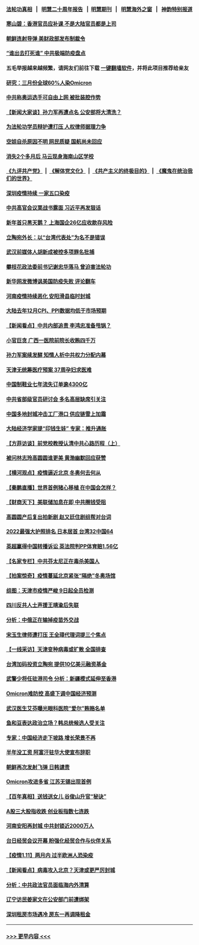 #### [法轮功真相](https://github.com/gfw-breaker/truth/blob/master/README.md?t=0) &nbsp;&nbsp;|&nbsp;&nbsp; [明慧二十周年报告](https://github.com/gfw-breaker/mh-reports/blob/master/README.md?t=0) &nbsp;&nbsp;|&nbsp;&nbsp;[明慧期刊](https://github.com/gfw-breaker/mh-qikan) &nbsp;&nbsp;|&nbsp;&nbsp; [明慧海外之窗](https://github.com/gfw-breaker/mh-news/blob/master/README.md?t=0) &nbsp;&nbsp;|&nbsp;&nbsp; [神韵特别报道](https://github.com/gfw-breaker/mh-news/blob/master/shenyun.md?t=0)
#### [寒山碧：香港官员应补课 不是大陆官员都是上司](../pages/nsc413/n13500077.md?t=01130253) 
#### [朝鲜连射导弹 美财政部发布制裁令](../pages/nsc413/n13500265.md?t=01130253) 
#### [“谁出去打死谁” 中共极端防疫盘点](../pages/nsc413/n13497929.md?t=01130253) 
#### 五毛举报越来越频繁，请网友们前往下载 [一键翻墙软件](https://github.com/gfw-breaker/ssr-accounts)，并将此项目推荐给亲友
#### [研究：三月份全球60%人染Omicron](../pages/nsc413/n13499787.md?t=01130253) 
#### [中共称奥运选手可自由上网 被批装腔作势](../pages/nsc413/n13500058.md?t=01130253) 
#### [【新闻大家谈】孙力军再遭点名 公安部将大清洗？](../pages/nsc413/n13499985.md?t=01130253) 
#### [为法轮功学员辩护遭打压 人权律师据理力争](../pages/nsc413/n13499500.md?t=01130253) 
#### [空姐自杀原因不明 网民质疑 国航尚未回应](../pages/nsc413/n13499651.md?t=01130253) 
#### [消失2个多月后 马云现身海南山区学校](../pages/nsc413/n13499380.md?t=01130253) 
#### [《九评共产党》](https://github.com/begood0513/9ping.md/blob/master/README.md?t=01130304) &nbsp;|&nbsp; [《解体党文化》](../../../../jtdwh.md/blob/master/README.md?t=01130304)  &nbsp;|&nbsp; [《共产主义的终极目的》](../../../../gczydzjmd.md/blob/master/README.md?t=01130304) &nbsp;|&nbsp; [《魔鬼在统治我们的世界》](../../../../mgztzwmdsj.md/blob/master/README.md?t=01130304) 
#### [深圳疫情持续 一家五口染疫](../pages/nsc413/n13499482.md?t=01130253) 
#### [中共高官会议栗战书露面 习近平再发狠话](../pages/nsc413/n13499441.md?t=01130253) 
#### [新年首只黑天鹅？ 上海国企26亿应收款存风险](../pages/nsc413/n13499025.md?t=01130253) 
#### [立陶宛外长：以“台湾代表处”为名不是错误](../pages/nsc413/n13498625.md?t=01130253) 
#### [武汉前媒体人胡新成被控多项罪名批捕](../pages/nsc413/n13499403.md?t=01130253) 
#### [攀枝花政法委前书记谢忠华落马 曾迫害法轮功](../pages/nsc413/n13499354.md?t=01130253) 
#### [新华网发微博讽美国防疫失败 评论翻车](../pages/nsc413/n13499121.md?t=01130253) 
#### [河南疫情持续恶化 安阳滑县临时封城](../pages/nsc413/n13499126.md?t=01130253) 
#### [大陆去年12月CPI、PPI数据均低于市场预期](../pages/nsc413/n13498623.md?t=01130253) 
#### [【新闻看点】中共内部追责 李鸿忠准备甩锅？](../pages/nsc413/n13497983.md?t=01130253) 
#### [小官巨贪 广西一医院前院长收贿四千万](../pages/nsc413/n13498860.md?t=01130253) 
#### [孙力军案续发酵 知情人析中共权力分配内幕](../pages/nsc413/n13498611.md?t=01130253) 
#### [天津无统筹医疗预案 37周孕妇求医难](../pages/nsc413/n13498500.md?t=01130253) 
#### [中国制鞋业七年流失订单逾4300亿](../pages/nsc413/n13498482.md?t=01130253) 
#### [中共省部级官员研讨会 多名高层缺席引关注](../pages/nsc413/n13498577.md?t=01130253) 
#### [中国多地封城冲击工厂港口 供应链雪上加霜](../pages/nsc413/n13498142.md?t=01130253) 
#### [大陆经济学家提“印钱生娃” 专家：推升通胀](../pages/nsc413/n13498213.md?t=01130253) 
#### [【方菲访谈】前党校教授认清中共心路历程（上）](../pages/nsc413/n13498011.md?t=01130253) 
#### [被问林志玲高圆圆谁更美 黄渤幽默回应获赞](../pages/nsc413/n13498100.md?t=01130253) 
#### [【横河观点】疫情逼近北京 冬奥何去何从](../pages/nsc413/n13498343.md?t=01130253) 
#### [【秦鹏直播】世界首例猪心移植 在中国会怎样？](../pages/nsc413/n13498222.md?t=01130253) 
#### [【财商天下】美联储加息在即 中共圈钱受阻](../pages/nsc413/n13498186.md?t=01130253) 
#### [高圆圆产后复出拍新剧 赵又廷住剧组帮对台词](../pages/nsc413/n13497982.md?t=01130253) 
#### [2022最强大护照排名 日本居首 台湾32中国64](../pages/nsc413/n13498038.md?t=01130253) 
#### [英超赢得中国转播诉讼 英法院判PP体育赔1.56亿](../pages/nsc413/n13498105.md?t=01130253) 
#### [【名家专栏】中共芬太尼正在毒杀美国人](../pages/nsc413/n13497438.md?t=01130253) 
#### [【拍案惊奇】疫情蔓延北京紧张“隔绝”冬奥场馆](../pages/nsc413/n13497878.md?t=01130253) 
#### [组图：天津市疫情严峻 9日起全员检测](../pages/nsc413/n13497488.md?t=01130253) 
#### [四川反共人士声援王靖渝后失联](../pages/nsc413/n13497141.md?t=01130253) 
#### [分析：中俄正在输掉疫苗外交战](../pages/nsc413/n13497993.md?t=01130253) 
#### [宋玉生律师遭打压 王全璋代理词提三个焦点](../pages/nsc413/n13497829.md?t=01130253) 
#### [【一线采访】天津变种病毒或扩散 全国排查](../pages/nsc413/n13497734.md?t=01130253) 
#### [台湾加码投资立陶宛 提供10亿美元融资基金](../pages/nsc413/n13497590.md?t=01130253) 
#### [武警少将任驻港司令 分析：新疆模式延伸至香港](../pages/nsc413/n13497178.md?t=01130253) 
#### [Omicron难防控 高盛下调中国经济预测](../pages/nsc413/n13497725.md?t=01130253) 
#### [武汉医生艾芬曝光眼科医院“爱尔”贿赂名单](../pages/nsc413/n13497508.md?t=01130253) 
#### [鱼和豆表达政治立场？韩总统候选人受关注](../pages/nsc413/n13497594.md?t=01130253) 
#### [专家：中国经济走下坡路 增长荣景不再](../pages/nsc413/n13497403.md?t=01130253) 
#### [半年没工资 阿富汗驻华大使宣布辞职](../pages/nsc413/n13497512.md?t=01130253) 
#### [朝鲜再次发射飞弹 日韩谴责](../pages/nsc413/n13497080.md?t=01130253) 
#### [Omicron攻进多省 江苏无锡出现首例](../pages/nsc413/n13497154.md?t=01130253) 
#### [【百年真相】送钱送女儿 谷俊山升官“秘诀”](../pages/nsc413/n13489253.md?t=01130253) 
#### [A股三大股指收跌 创业板指数七连跌](../pages/nsc413/n13497010.md?t=01130253) 
#### [河南安阳再封城 中共封锁近2000万人](../pages/nsc413/n13497071.md?t=01130253) 
#### [台日经贸会议开幕 盼强化经贸合作与伙伴关系](../pages/nsc413/n13496938.md?t=01130253) 
#### [【疫情1.11】两月内 过半欧洲人恐染疫](../pages/nsc413/n13496739.md?t=01130253) 
#### [【新闻看点】病毒攻入北京？天津或更严厉封城](../pages/nsc413/n13495491.md?t=01130253) 
#### [分析：中共政法官员面临海内外清算](../pages/nsc413/n13495811.md?t=01130253) 
#### [辽宁访民姜家文在公安部门前遭绑架](../pages/nsc413/n13497019.md?t=01130253) 
#### [深圳租房市场遇冷 房东一再调降租金](../pages/nsc413/n13496489.md?t=01130253) 

----
#### [ >>> 更早内容 <<< ](../indexes/nsc413-earlier.md?t=01130304)
